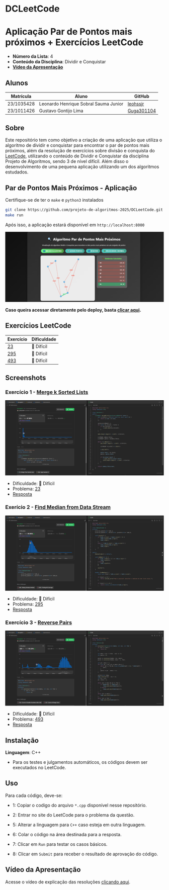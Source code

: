 # DCLeetCode

# Aplicação Par de Pontos mais próximos + Exercícios LeetCode

- **Número da Lista**: 4 <br>
- **Conteúdo da Disciplina**: Dividir e Conquistar <br>
- [**Vídeo da Apresentação**](https://youtu.be/xQ6e-TBQOl0) <br>

## Alunos
|Matrícula | Aluno |GitHub|
| -- | -- | -- |
| 23/1035428  | Leonardo Henrique Sobral Sauma Junior |[leohssjr](https://github.com/leohssjr)|
| 23/1011426  | Gustavo Gontijo Lima |[Guga301104](https://github.com/guga301104)|

## Sobre 
Este repositório tem como objetivo a criação de uma aplicação que utiliza o algoritmo de dividir e conquistar para encontrar o par de pontos mais próximos, além da resolução de exercícios sobre divisão e conquista do [LeetCode](https://leetcode.com/), utilizando o conteúdo de Dividir e Conquistar da disciplina Projeto de Algoritmos, sendo 3 de nível difícil. Além disso o desenvolvimento de uma pequena aplicação utilizando um dos algoritmos estudados.


## Par de Pontos Mais Próximos - Aplicação
Certifique-se de ter o `make` e `python3` instalados 

```bash
git clone https://github.com/projeto-de-algoritmos-2025/DCLeetCode.git
make run
```

Após isso, a aplicação estará disponível em ```http://localhost:8000```

![](prints/par-de-pontos.png)

**Caso queira acessar diretamente pelo deploy, basta [clicar aqui](https://projeto-de-algoritmos-2025.github.io/DCLeetCode/).**


## Exercícios LeetCode

|Exercício | Dificuldade |
| -- | -- |
|[23](https://leetcode.com/problems/merge-k-sorted-lists/description/)|🔴 Difícil|
|[295](https://leetcode.com/problems/find-median-from-data-stream/description/)|🔴 Difícil|
|[493](https://leetcode.com/problems/reverse-pairs/description/)|🔴 Difícil|

## Screenshots

### Exercício 1 - [Merge k Sorted Lists](https://leetcode.com/problems/merge-k-sorted-lists/description/)

![](prints/23.png)
- Dificuldade: 🔴 Difícil <br>
- Problema: [23](https://leetcode.com/problems/merge-k-sorted-lists/description/) <br>
- [Resposta](questoes/leetcode_23.cpp) <br>

### Exerício 2 - [Find Median from Data Stream](https://leetcode.com/problems/find-median-from-data-stream/description/)

![](prints/295.png)
- Dificuldade: 🔴 Difícil <br>
- Problema: [295](https://leetcode.com/problems/find-median-from-data-stream/description/) <br>
- [Resposta](questoes/leetcode_295.cpp) <br>

### Exercício 3 - [Reverse Pairs](https://leetcode.com/problems/reverse-pairs/description/)

![](prints/493.png)
- Dificuldade: 🔴 Difícil <br>
- Problema: [493](https://leetcode.com/problems/reverse-pairs/description/) <br>
- [Resposta](questoes/leetcode_493.cpp) <br>

## Instalação 
**Linguagem**: C++
- Para os testes e julgamentos automáticos, os códigos devem ser executados no LeetCode.

## Uso 
Para cada código, deve-se:
- 1: Copiar o codigo do arquivo ```*.cpp``` disponível nesse repositório.
 
- 2: Entrar no site do LeetCode para o problema da questão.

- 5: Alterar a linguagem para ```C++``` caso esteja em outra linguagem.
 
- 6: Colar o código na área destinada para a resposta.
 
- 7: Clicar em ```Run``` para testar os casos básicos.

- 8: Clicar em ```Submit``` para receber o resultado de aprovação do código.
  
## Vídeo da Apresentação
Acesse o vídeo de explicação das resoluções [clicando aqui](https://youtu.be/xQ6e-TBQOl0).